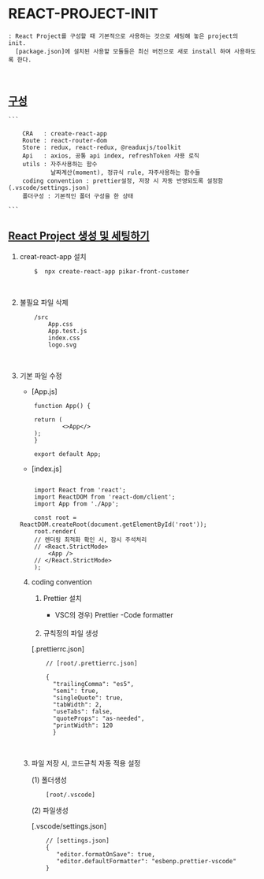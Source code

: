 # REACT-PROJECT-INIT

    : React Project를 구성할 때 기본적으로 사용하는 것으로 세팅해 놓은 project의 init.
      [package.json]에 설치된 사용할 모듈들은 최신 버전으로 새로 install 하여 사용하도록 한다.

<br/>

## [구성]()

    ```

        CRA   : create-react-app
        Route : react-router-dom
        Store : redux, react-redux, @readuxjs/toolkit
        Api   : axios, 공통 api index, refreshToken 사용 로직
        utils : 자주사용하는 함수
                날짜계산(moment), 정규식 rule, 자주사용하는 함수들
        coding convention : prettier설정, 저장 시 자동 반영되도록 설정함(.vscode/settings.json)
        폴더구성 : 기본적인 폴더 구성을 한 상태

    ```

## [React Project 생성 및 세팅하기]()

1. creat-react-app 설치
   ```
       $  npx create-react-app pikar-front-customer
   ```

<br/>

2. 불필요 파일 삭제 <br/>

   ```
       /src
           App.css
           App.test.js
           index.css
           logo.svg
   ```

<br/>

3.  기본 파일 수정 <br/>

    - [App.js] <br/>

    ```
        function App() {

        return (
                <>App</>
        );
        }

        export default App;

    ```

    - [index.js] <br/>

    ```

        import React from 'react';
        import ReactDOM from 'react-dom/client';
        import App from './App';

        const root = ReactDOM.createRoot(document.getElementById('root'));
        root.render(
        // 렌더링 최적화 확인 시, 잠시 주석처리
        // <React.StrictMode>
            <App />
        // </React.StrictMode>
        );

    ```

    4. coding convention <br/>

       1. Prettier 설치

          - VSC의 경우)
            Prettier -Code formatter

         <br/>

       2. 규칙정의 파일 생성 <br/>

       [.prettierrc.json]

       ```
           // [root/.prettierrc.json]

           {
             "trailingComma": "es5",
             "semi": true,
             "singleQuote": true,
             "tabWidth": 2,
             "useTabs": false,
             "quoteProps": "as-needed",
             "printWidth": 120
             }

       ```

     <br/>

    3. 파일 저장 시, 코드규칙 자동 적용 설정 <br/>

       (1) 폴더생성 <br/>

       ```
           [root/.vscode]
       ```

       (2) 파일생성 <br/>

       [.vscode/settings.json]

       ```
           // [settings.json]
           {
              "editor.formatOnSave": true,
              "editor.defaultFormatter": "esbenp.prettier-vscode"
           }

       ```
